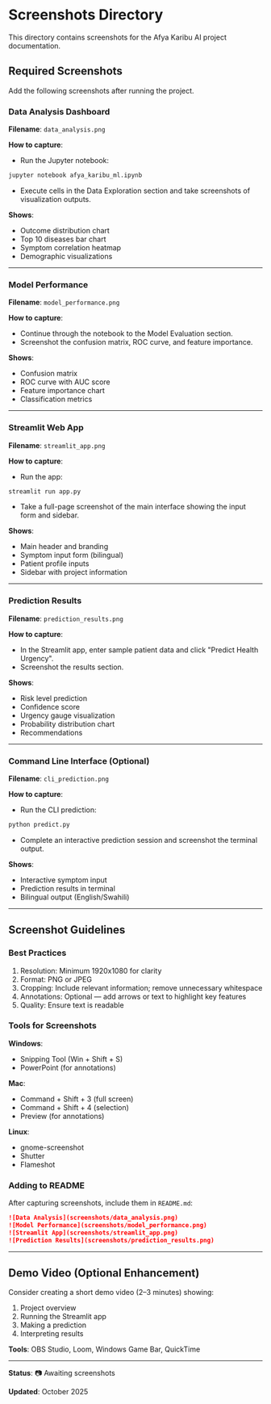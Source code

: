 # Screenshots Directory

This directory contains screenshots for the Afya Karibu AI project documentation.

## Required Screenshots

Add the following screenshots after running the project.

### Data Analysis Dashboard

**Filename**: `data_analysis.png`

**How to capture**:

- Run the Jupyter notebook:

```bash
jupyter notebook afya_karibu_ml.ipynb
```

- Execute cells in the Data Exploration section and take screenshots of visualization outputs.

**Shows**:

- Outcome distribution chart
- Top 10 diseases bar chart
- Symptom correlation heatmap
- Demographic visualizations

---

### Model Performance

**Filename**: `model_performance.png`

**How to capture**:

- Continue through the notebook to the Model Evaluation section.
- Screenshot the confusion matrix, ROC curve, and feature importance.

**Shows**:

- Confusion matrix
- ROC curve with AUC score
- Feature importance chart
- Classification metrics

---

### Streamlit Web App

**Filename**: `streamlit_app.png`

**How to capture**:

- Run the app:

```bash
streamlit run app.py
```

- Take a full-page screenshot of the main interface showing the input form and sidebar.

**Shows**:

- Main header and branding
- Symptom input form (bilingual)
- Patient profile inputs
- Sidebar with project information

---

### Prediction Results

**Filename**: `prediction_results.png`

**How to capture**:

- In the Streamlit app, enter sample patient data and click "Predict Health Urgency".
- Screenshot the results section.

**Shows**:

- Risk level prediction
- Confidence score
- Urgency gauge visualization
- Probability distribution chart
- Recommendations

---

### Command Line Interface (Optional)

**Filename**: `cli_prediction.png`

**How to capture**:

- Run the CLI prediction:

```bash
python predict.py
```

- Complete an interactive prediction session and screenshot the terminal output.

**Shows**:

- Interactive symptom input
- Prediction results in terminal
- Bilingual output (English/Swahili)

---

## Screenshot Guidelines

### Best Practices

1. Resolution: Minimum 1920x1080 for clarity
2. Format: PNG or JPEG
3. Cropping: Include relevant information; remove unnecessary whitespace
4. Annotations: Optional — add arrows or text to highlight key features
5. Quality: Ensure text is readable

### Tools for Screenshots

**Windows**:

- Snipping Tool (Win + Shift + S)
- PowerPoint (for annotations)

**Mac**:

- Command + Shift + 3 (full screen)
- Command + Shift + 4 (selection)
- Preview (for annotations)

**Linux**:

- gnome-screenshot
- Shutter
- Flameshot

### Adding to README

After capturing screenshots, include them in `README.md`:

```markdown
![Data Analysis](screenshots/data_analysis.png)
![Model Performance](screenshots/model_performance.png)
![Streamlit App](screenshots/streamlit_app.png)
![Prediction Results](screenshots/prediction_results.png)
```

---

## Demo Video (Optional Enhancement)

Consider creating a short demo video (2–3 minutes) showing:

1. Project overview
2. Running the Streamlit app
3. Making a prediction
4. Interpreting results

**Tools**: OBS Studio, Loom, Windows Game Bar, QuickTime

---

**Status**: 📷 Awaiting screenshots

**Updated**: October 2025
